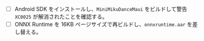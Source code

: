 
- [ ] Android SDK をインストールし、`MiniMikuDanceMaui` をビルドして警告 `XC0025` が解消されたことを確認する。
- [ ] ONNX Runtime を 16KB ページサイズで再ビルドし、`onnxruntime.aar` を差し替える。
